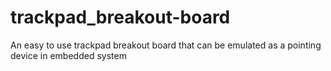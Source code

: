 # trackpad_breakout-board
An easy to use trackpad breakout board that can be emulated as a pointing device in embedded system

